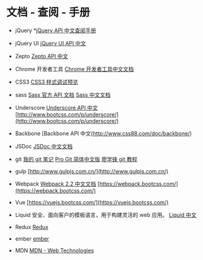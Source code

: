 # 文档 - 查阅 - 手册

- jQuery
*[jQuery API 中文查阅手册](http://www.css88.com/jqapi-1.9/)

- jQuery UI
[jQuery UI API 中文](http://www.css88.com/jquery-ui-api/)

- Zepto
[Zepto API 中文](http://www.css88.com/doc/zeptojs_api/)

- Chrome 开发者工具
[Chrome 开发者工具中文文档](http://www.css88.com/doc/chrome-devtools/)

- CSS3 
[CSS3 样式调试预览](http://www.css88.com/tool/css3Preview/)

- sass
[Sass 官方 API 文档](http://sass-lang.com/documentation/file.SASS_REFERENCE.html)
[Sass 中文文档](http://www.css88.com/doc/sass/)

- Underscore
[Underscore API 中文](http://www.css88.com/doc/underscore/)
[http://www.bootcss.com/p/underscore/](http://www.bootcss.com/p/underscore/)

- Backbone
[Backbone API 中文(http://www.css88.com/doc/backbone/)

- JSDoc
[JSDoc 中文文档](http://www.css88.com/doc/jsdoc/index.html)

- git
[我的 git 笔记](https://neveryu.github.io/2016/10/07/git/)
[Pro Git 简体中文版](http://iissnan.com/progit/)
[廖学锋 git 教程](http://www.liaoxuefeng.com/wiki/0013739516305929606dd18361248578c67b8067c8c017b000)

- gulp
[http://www.gulpjs.com.cn/](http://www.gulpjs.com.cn/)

- Webpack
[Webpack 2.2 中文文档](http://www.css88.com/doc/webpack2/)
[https://webpack.bootcss.com/](https://webpack.bootcss.com/)

- Vue
[https://vuejs.bootcss.com/](https://vuejs.bootcss.com/)

- Liquid
安全、面向客户的模板语言，用于构建灵活的 web 应用。
[Liquid 中文](https://liquid.bootcss.com/)

- Redux
[Redux](http://redux.js.org/)

- ember
[ember](http://emberjs.com/)

- MDN
[MDN - Web Technologies](https://developer.mozilla.org/en-US/)
